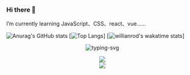 ### Hi there 👋

I’m currently learning JavaScript、CSS、react、vue......



![Anurag's GitHub stats](https://github-readme-stats.vercel.app/api?username=Enternity-Yu&show_icons=true&theme=onedark)
[![Top Langs](https://github-readme-stats.vercel.app/api/top-langs/?username=Enternity-Yu&layout=compact)]
[![willianrod's wakatime stats](https://github-readme-stats.vercel.app/api/wakatime?username=Enternity-Yu)]

<p align="center">
   <img src="https://readme-typing-svg.herokuapp.com?color=28696B&size=21&center=true&lines=%E9%97%AA%E9%97%AA%E5%8F%91%E4%BA%AE%EF%BC%8C%E9%97%AA%E9%97%AA%E5%8F%91%E4%BA%AE;Enternity-Yu+%E7%A5%9D%E4%BD%A0%E4%BB%8A%E6%97%A5%E6%84%89%E5%BF%AB" alt="typing-svg">
</p>

<div align="center">
    <img  src="https://github-readme-streak-stats.herokuapp.com/?user=Enternity-Yu" />
</div>

<div align="center">
    <img src="https://activity-graph.herokuapp.com/graph?username=Enternity-Yu&theme=minimal" />
</div>

<!--
**Enternity-Yu/Enternity-Yu** is a ✨ _special_ ✨ repository because its `README.md` (this file) appears on your GitHub profile.

Here are some ideas to get you started:

- 🔭 I’m currently working on ...
- 🌱 I’m currently learning ...
- 👯 I’m looking to collaborate on ...
- 🤔 I’m looking for help with ...
- 💬 Ask me about ...
- 📫 How to reach me: ...
- 😄 Pronouns: ...
- ⚡ Fun fact: ...
[![Anurag's github stats](https://github-readme-stats.vercel.app/api?username=Enternity-Yu)](https://github.com/anuraghazra/github-readme-stats)
-->

